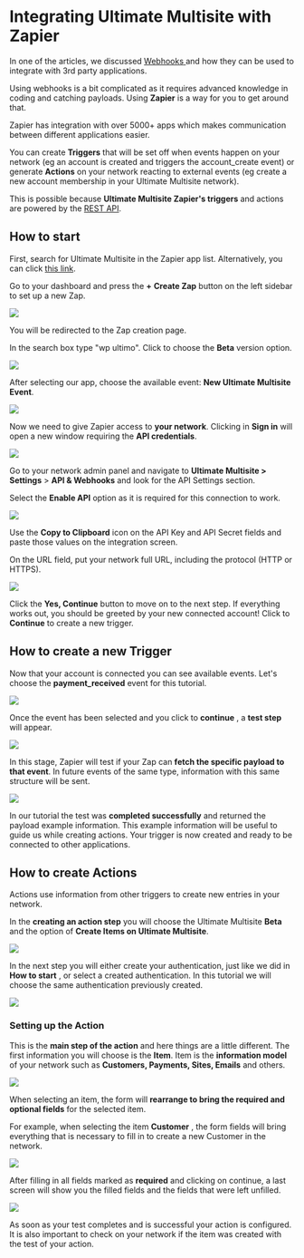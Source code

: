 # Integrating Ultimate Multisite with Zapier

In one of the articles, we discussed [Webhooks](1677127281-a-first-look-on-webhooks.html)[ ](https://help.wpultimo.com/article/432-webhooks)and how they can be used to integrate with 3rd party applications.

Using webhooks is a bit complicated as it requires advanced knowledge in coding and catching payloads. Using **Zapier** is a way for you to get around that.

Zapier has integration with over 5000+ apps which makes communication between different applications easier.

You can create **Triggers** that will be set off when events happen on your network (eg an account is created and triggers the account_create event) or generate **Actions** on your network reacting to external events (eg create a new account membership in your Ultimate Multisite network).

This is possible because **Ultimate Multisite Zapier's triggers** and actions are powered by the [REST API](https://developer.wpultimo.com/api/docs/).

## How to start

First, search for Ultimate Multisite in the Zapier app list. Alternatively, you can click [this link](https://zapier.com/apps/wp-ultimo/integrations).

Go to your dashboard and press the **+** **Create Zap** button on the left sidebar to set up a new Zap.

![](https://wp-ultimo-space.fra1.cdn.digitaloceanspaces.com/hs-file-kyu5ufUXOv.png)

You will be redirected to the Zap creation page.

In the search box type "wp ultimo". Click to choose the **Beta** version option.

![](https://wp-ultimo-space.fra1.cdn.digitaloceanspaces.com/hs-file-BrOYbp7dSE.png)

After selecting our app, choose the available event: **New Ultimate Multisite Event**.

![](https://wp-ultimo-space.fra1.cdn.digitaloceanspaces.com/hs-file-srblXqJnQE.png)

Now we need to give Zapier access to **your network**. Clicking in **Sign in** will open a new window requiring the **API credentials**.

![](https://wp-ultimo-space.fra1.cdn.digitaloceanspaces.com/hs-file-HcULsQoFpZ.png)

Go to your network admin panel and navigate to **Ultimate Multisite > Settings** > **API & Webhooks** and look for the API Settings section.

Select the **Enable API** option as it is required for this connection to work.

![](https://wp-ultimo-space.fra1.cdn.digitaloceanspaces.com/hs-file-l7KbeKUkPX.png)

Use the **Copy to Clipboard** icon on the API Key and API Secret fields and paste those values on the integration screen.

On the URL field, put your network full URL, including the protocol (HTTP or HTTPS).

![](https://wp-ultimo-space.fra1.cdn.digitaloceanspaces.com/hs-file-4UVPQAlzYk.png)

Click the **Yes, Continue** button to move on to the next step. If everything works out, you should be greeted by your new connected account! Click to **Continue** to create a new trigger.

## How to create a new Trigger

Now that your account is connected you can see available events. Let's choose the **payment_received** event for this tutorial.

![](https://wp-ultimo-space.fra1.cdn.digitaloceanspaces.com/hs-file-jZE7WgSGw8.png)

Once the event has been selected and you click to **continue** , a **test step** will appear.

![](https://wp-ultimo-space.fra1.cdn.digitaloceanspaces.com/hs-file-SWo5wbMkgZ.png)

In this stage, Zapier will test if your Zap can **fetch the specific payload to that event**. In future events of the same type, information with this same structure will be sent.

![](https://wp-ultimo-space.fra1.cdn.digitaloceanspaces.com/hs-file-CVCJxhN3ai.png)

In our tutorial the test was **completed successfully** and returned the payload example information. This example information will be useful to guide us while creating actions. Your trigger is now created and ready to be connected to other applications.

## How to create Actions

Actions use information from other triggers to create new entries in your network.

In the **creating an action step** you will choose the Ultimate Multisite **Beta** and the option of **Create Items on Ultimate Multisite**.

![](https://wp-ultimo-space.fra1.cdn.digitaloceanspaces.com/hs-file-swCbHP8jNG.png)

In the next step you will either create your authentication, just like we did in **How to start** , or select a created authentication. In this tutorial we will choose the same authentication previously created.

![](https://wp-ultimo-space.fra1.cdn.digitaloceanspaces.com/hs-file-iRSFnhpoHv.png)

### Setting up the Action

This is the **main step of the action** and here things are a little different. The first information you will choose is the **Item**. Item is the **information model** of your network such as **Customers, Payments, Sites, Emails** and others.

![](https://wp-ultimo-space.fra1.cdn.digitaloceanspaces.com/hs-file-GC4iHxBn4e.png)

When selecting an item, the form will **rearrange to bring the required and optional fields** for the selected item.

For example, when selecting the item **Customer** , the form fields will bring everything that is necessary to fill in to create a new Customer in the network.

![](https://wp-ultimo-space.fra1.cdn.digitaloceanspaces.com/hs-file-4xpHH5xTaf.png)

After filling in all fields marked as **required** and clicking on continue, a last screen will show you the filled fields and the fields that were left unfilled.

![](https://wp-ultimo-space.fra1.cdn.digitaloceanspaces.com/hs-file-JLPq56npV6.png)

As soon as your test completes and is successful your action is configured. It is also important to check on your network if the item was created with the test of your action.
